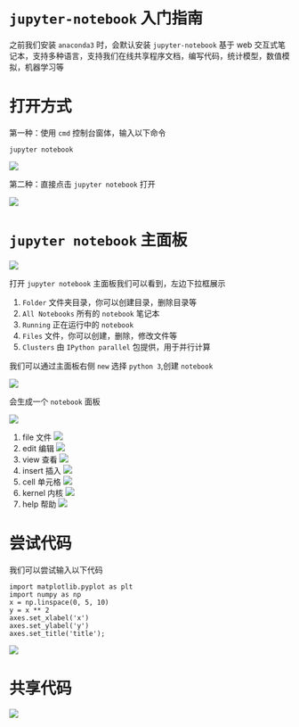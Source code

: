 # `jupyter-notebook` 入门指南
之前我们安装 `anaconda3` 时，会默认安装 `jupyter-notebook` 基于 web 交互式笔记本，支持多种语言，支持我们在线共享程序文档，编写代码，统计模型，数值模拟，机器学习等

# 打开方式
第一种：使用 `cmd` 控制台窗体，输入以下命令
```
jupyter notebook
```
![](./imgs/chapter-four/jupyter-notebook.png)

第二种：直接点击 `jupyter notebook` 打开

![](./imgs/chapter-four/start.png)


# `jupyter notebook` 主面板

![](./imgs/chapter-four/say.png)

打开 `jupyter notebook` 主面板我们可以看到，左边下拉框展示

1. `Folder` 文件夹目录，你可以创建目录，删除目录等
2. `All Notebooks` 所有的 `notebook` 笔记本 
3. `Running` 正在运行中的 `notebook`
4. `Files` 文件，你可以创建，删除，修改文件等
5. `Clusters` 由 `IPython parallel` 包提供，用于并行计算

我们可以通过主面板右侧 `new` 选择 `python 3`,创建 `notebook`

![](./imgs/chapter-four/new.png)

会生成一个 `notebook` 面板

![](./imgs/chapter-four/python3-test.png)

1. file 文件
![](./imgs/chapter-four/file.png)
2. edit 编辑
![](./imgs/chapter-four/edit.png)
3. view 查看
![](./imgs/chapter-four/view.png)
4. insert 插入
![](./imgs/chapter-four/insert.png)
5. cell 单元格
![](./imgs/chapter-four/cell.png)
6. kernel 内核
![](./imgs/chapter-four/kell.png)
7. help 帮助
![](./imgs/chapter-four/help.png)

# 尝试代码

我们可以尝试输入以下代码
```
import matplotlib.pyplot as plt
import numpy as np
x = np.linspace(0, 5, 10)
y = x ** 2
axes.set_xlabel('x')
axes.set_ylabel('y')
axes.set_title('title');
```

![](./imgs/chapter-four/code.png)

# 共享代码

![](./imgs/chapter-four/download.png)